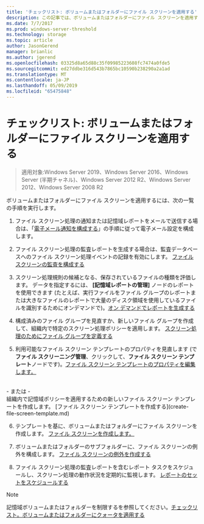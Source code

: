 ```yaml
---
title: 'チェックリスト: ボリュームまたはフォルダーにファイル スクリーンを適用する'
description: この記事では、ボリュームまたはフォルダーにファイル スクリーンを適用する方法を説明します。
ms.date: 7/7/2017
ms.prod: windows-server-threshold
ms.technology: storage
ms.topic: article
author: JasonGerend
manager: brianlic
ms.author: jgerend
ms.openlocfilehash: 03325d8a65d88c35f09985223608fc7474a0fde5
ms.sourcegitcommit: ed27ddbe316d543b7865bc10590b238290a2a1ad
ms.translationtype: MT
ms.contentlocale: ja-JP
ms.lasthandoff: 05/09/2019
ms.locfileid: "65475848"
---
```

# <a name="checklist---apply-a-file-screen-to-a-volume-or-folder"></a>チェックリスト: ボリュームまたはフォルダーにファイル スクリーンを適用する

> 適用対象:Windows Server 2019、Windows Server 2016、Windows Server (半期チャネル)、Windows Server 2012 R2、Windows Server 2012、Windows Server 2008 R2

ボリュームまたはフォルダーにファイル スクリーンを適用するには、次の一覧の手順を実行します。
1. ファイル スクリーン処理の通知または記憶域レポートをメールで送信する場合は、「[電子メール通知を構成する](configure-email-notifications.md)」の手順に従って電子メール設定を構成します。

2. ファイル スクリーン処理の監査レポートを生成する場合は、監査データベースへのファイル スクリーン処理イベントの記録を有効にします。
[ファイル スクリーンの監査を構成する](configure-file-screen-audit.md)

3. スクリーン処理規則の候補となる、保存されているファイルの種類を評価します。 データを指定するには、 **[記憶域レポートの管理]** ノードのレポートを使用できます  (たとえば、実行ファイルをファイル グループのレポートまたは大きなファイルのレポートで大量のディスク領域を使用しているファイルを識別するためにオンデマンドで)。[オン デマンドでレポートを生成する](generate-reports-on-demand.md) 

4. 構成済みのファイル グループを見直すか、新しいファイル グループを作成して、組織内で特定のスクリーン処理ポリシーを適用します。 [スクリーン処理のためにファイル グループを定義する](define-file-groups-for-screening.md)  

5. 利用可能なファイル スクリーン テンプレートのプロパティを見直します  (で**ファイル スクリーニング管理**、クリックして、**ファイル スクリーン テンプレート**ノードです)。[ファイル スクリーン テンプレートのプロパティを編集します。](edit-file-screen-template-properties.md) 
<br />
 - または -
 <br /> 組織内で記憶域ポリシーを適用するための新しいファイル スクリーン テンプレートを作成します。  [ファイル スクリーン テンプレートを作成する](create-file-screen-template.md) 

6. テンプレートを基に、ボリュームまたはフォルダーにファイル スクリーンを作成します。 
 [ファイル スクリーンを作成します。](create-file-screen.md)
 
7. ボリュームまたはフォルダーのサブフォルダーに、ファイル スクリーンの例外を構成します。 [ファイル スクリーンの例外を作成する](create-file-screen-exception.md) 

8. ファイル スクリーン処理の監査レポートを含むレポート タスクをスケジュールし、スクリーン処理の動作状況を定期的に監視します。
  [レポートのセットをスケジュールする](schedule-set-of-reports.md)


> [!NOTE]
> 記憶域ボリュームまたはフォルダーを制限するを参照してください。[チェックリスト。ボリュームまたはフォルダーにクォータを適用する](checklist-apply-file-screen-to-volume-or-folder.md)